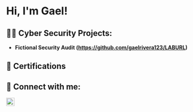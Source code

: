 <h1>Hi, I'm Gael!</h1>

<h2>👨‍💻 Cyber Security Projects:</h2>

- <b>Fictional Security Audit (https://github.com/gaelrivera123/LABURL)</b>

<h2>📝 Certifications </h2>


<h2> 🤳 Connect with me:</h2>

[<img align="left" alt="JoshMadakor | LinkedIn" width="22px" src="https://cdn.jsdelivr.net/npm/simple-icons@v3/icons/linkedin.svg" />][linkedin]

[linkedin]: https://www.linkedin.com/in/gael-rivera-3050a92b0/
